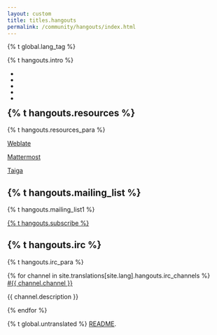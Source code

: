 ```yaml
---
layout: custom
title: titles.hangouts
permalink: /community/hangouts/index.html
---
```


{% t global.lang_tag %}
<div class="text-center container description">
    <p class="hangouts-social">{% t hangouts.intro %}</p>
    <section class="hangouts-social container">   
        <ul class="row center-xs">
            <li>
                <a href="https://twitter.com/monero" target="_blank" rel="noreferrer noopener"><div class="social-icon twitter"></div></a>
            </li>
            <li>
                <a href="https://reddit.com/r/Monero" target="_blank" rel="noreferrer noopener"><div class="social-icon reddit"></div></a>
            </li>
            <li>
                <a href="https://www.facebook.com/monerocurrency/" target="_blank" rel="noreferrer noopener"><div class="social-icon facebook"></div></a>
            </li>
            <li>
                <a href="https://github.com/monero-project" target="_blank" rel="noreferrer noopener"><div class="social-icon github"></div></a>
            </li>
            <li>
                <a href="https://repo.getmonero.org/users/monero-project/projects" target="_blank" rel="noreferrer noopener"><div class="social-icon gitlab"></div></a>
            </li>
        </ul>
    </section>
</div>

<div class="hangouts">
    <section class="container">
          <div class="row">
                <!-- left two-thirds block-->
               <div class="left two-thirds col-lg-8 col-md-8 col-sm-12 col-xs-12">
                <div class="col-xs-12">
                        <div class="info-block">
                            <div class="row center-xs">
                                <div class="col">
                                    <h2>{% t hangouts.resources %}</h2>
                                </div>
                            </div>
                            <div class="row center-xs">
                                <p>{% t hangouts.resources_para %}</p>
                            </div>
                            <div class="row relays center-xs">
                                <div class="col-md-4 col-sm-4 col-xs-4">
                                    <p><a href="https://translate.getmonero.org/" class="btn-link btn-fixed">Weblate</a></p>
                                </div>
                                <div class="col-md-4 col-sm-4 col-xs-4">
                                    <p><a href="https://mattermost.getmonero.org/" class="btn-link btn-fixed">Mattermost</a></p>
                                </div>
                                <div class="col-md-4 col-sm-4 col-xs-4">
                                    <p><a href="https://taiga.getmonero.org/" class="btn-link btn-fixed">Taiga</a></p>
                                </div>
                            </div>
                        </div>
                    </div>
                </div>
                <!-- end left two-thirds block-->
                <!-- right one-third block-->
               <div class="right col-lg-4 col-md-4 col-sm-12 col-xs-12">
                        <div class="info-block center-xs">
                          <h2>{% t hangouts.mailing_list %}</h2>
                            <p>{% t hangouts.mailing_list1 %}</p>
                            <p><a class="btn-link btn-auto btn-primary" href="https://lists.getmonero.org/postorius/lists/monero-announce.lists.getmonero.org/">{% t hangouts.subscribe %}</a></p>
                        </div>
               </div>
               <!-- end right one-third block-->
           </div>
           <div class="info-block">
             <div class="raw">
               <div class="col">
                 <h2>{% t hangouts.irc %}</h2>
              </div>
              <div class="row start-xs">
                <p>{% t hangouts.irc_para %}</p>
             </div>
             <div class="row irc">
             {% for channel in site.translations[site.lang].hangouts.irc_channels %}
               <div class="col-md-4 col-xs-12">
                 <a href="irc://chat.freenode.net/#{{ channel.channel }}">#{{ channel.channel }}</a>
                <p>{{ channel.description }}</p>
              </div>
             {% endfor %}
             </div>
             </div>
           </div>
        </section>
</div>

<div class="untranslated {% t hangouts.translated %}">
    <p>{% t global.untranslated %} <a class="untranslated-link" href="https://repo.getmonero.org/monero-project/monero-site/blob/master/README.md#140-how-to-translate-a-page">README</a>.</p>
</div>
